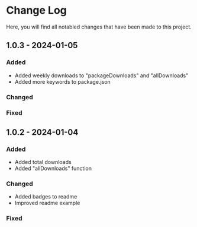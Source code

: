 # Change Log

Here, you will find all notabled changes that have been made to this project.

## 1.0.3 - 2024-01-05

### Added
- Added weekly downloads to "packageDownloads" and "allDownloads"
- Added more keywords to package.json

### Changed

### Fixed

## 1.0.2 - 2024-01-04

### Added
- Added total downloads
- Added "allDownloads" function

### Changed
- Added badges to readme
- Improved readme example

### Fixed